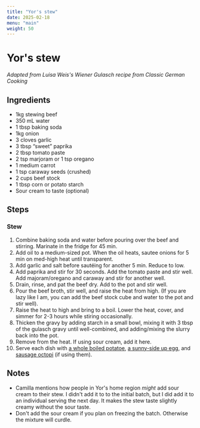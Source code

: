 ```yaml
---
title: "Yor's stew"
date: 2025-02-18
menu: "main"
weight: 50
---
```


# Yor's stew

*Adapted from Luisa Weis's Wiener Gulasch recipe from Classic German Cooking*


## Ingredients
* 1kg stewing beef
* 350 mL water
* 1 tbsp baking soda
* 1kg onion
* 3 cloves garlic
* 3 tbsp “sweet” paprika
* 2 tbsp tomato paste
* 2 tsp marjoram or 1 tsp oregano
* 1 medium carrot
* 1 tsp caraway seeds (crushed)
* 2 cups beef stock
* 1 tbsp corn or potato starch
* Sour cream to taste (optional)

## Steps

### Stew

1. Combine baking soda and water before pouring over the beef and stirring. Marinate in the fridge for 45 min.
2. Add oil to a medium-sized pot. When the oil heats, sautee onions for 5 min on med-high heat until transparent.
3. Add garlic and salt before sautéing for another 5 min. Reduce to low.
4. Add paprika and stir for 30 seconds. Add the tomato paste and stir well. Add majoram/oregano and caraway and stir for another well.
6. Drain, rinse, and pat the beef dry. Add to the pot and stir well.
7. Pour the beef broth, stir well, and raise the heat from high. (If you are lazy like I am, you can add the beef stock cube and water to the pot and stir well).
8. Raise the heat to high and bring to a boil. Lower the heat, cover, and simmer for 2-3 hours while stiring occasionally. 
9. Thicken the gravy by adding starch in a small bowl, mixing it with 3 tbsp of the gulasch gravy until well-combined, and adding/mixing the slurry back into the pot.
10. Remove from the heat. If using sour cream, add it here.
11. Serve each dish with [a whole boiled potatoe](https://www.food.com/recipe/easy-unique-way-to-boil-and-peel-potatoes-397499), [a sunny-side up egg](https://www.loveandlemons.com/sunny-side-up-eggs/), and [sausage octopi](https://www.justonecookbook.com/cute-octopus-sausage-bento/) (if using them).

## Notes

* Camilla mentions how people in Yor's home region _might_ add sour cream to their stew. I didn't add it to to the initial batch, but I did add it to an individual serving the next day. It makes the stew taste slightly creamy without the sour taste.
* Don't add the sour cream if you plan on freezing the batch. Otherwise the mixture will curdle. 